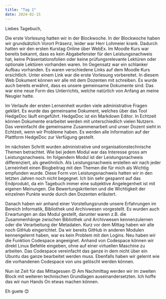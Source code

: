 ```yaml
---
title: "Tag 1"
date: 2024-02-15
---
```


Liebes Tagebuch, 

Die erste Vorlesung hatten wir in der Blockwoche. In der Blockwoche haben wir grundsätzlich Vorort Präsenz, leider war Herr Lohmeier krank. Dadurch hatten wir den ersten Kurstag Online über WebEx. Im Moodle Kurs war bereits bekannt, dass es kein Abgabefenster für den Leistungsnachweis hat, keine Präsentationsfolien oder keine prüfungsrelevante Lektüren oder optionale Lektüren vorhanden waren. Im Gegensatz war ein schlanker Aufbau vorhanden. Es waren verschiedene Links auf dem Moodle Kurs ersichtlich. Unter einem Link war die erste Vorlesung vorbereitet. In diesem Web Dokument können wir alle mit dem Dozenten mit schreiben. Es wurde auch bereits erwähnt, dass es unsere gemeinsame Dokumente sind. Das war eine neue Form des Unterrichts, welche natürlich von Anfang an meine Neugier hatte. 

Im Verlaufe der ersten Lerneinheit wurden viele administrative Fragen geklärt. Es wurde das gemeinsame Dokument, welches über das Tool HedgeDoc läuft eingeführt. HedgeDoc ist ein Markdown Editor. In Echtzeit können Dokumente erarbeitet werden mit unterschiedlich vielen Nutzern. Das vereinfacht die gemeinsame Zusammenarbeit und unser Dozent sieht in Echtzeit, wenn wir Probleme haben. Es werden alle Information auf der Plattform HedgeDoc zur Verfügung gestellt. 

Im nächsten Schritt wurden administrative und organisationstechnische Themen betrachtet. Wie bei jedem Modul war das Interesse gross am Leistungsnachweis. Im folgendem Modul ist der Leistungsnachweis differenziert, als gewöhnlich. Als Leistungsnachweis erstellen wir nach jeder Lerneinheit einen Blogbeitrag mit den Themen die für mich als Wichtig empfunden wurde. Diese Form von Leistungsnachweis hatten wir in den letzten Jahren noch nicht begegnet. Ich bin sehr gespannt auf das Endprodukt, da ein Tagebuch immer eine subjektive Angelegenheit ist mit eigenen Meinungen. Die Bewertungskriterien und die Wichtigkeit der einzelnen Punkte wurde durch den Dozenten erläutert. 

Danach haben wir anhand einer Vorstellungsrunde unsere Erfahrungen im Bereich Informatik, Bibliothek und Archivwesen vorgestellt. Es wurden auch Erwartungen an das Modul gestellt, darunter waren z.B. die Zusammenhänge zwischen Bibliothek und Archivwesen kennenzulernen oder die Verarbeitung der Metadaten. 
Kurz vor dem Mittag haben wir alle noch GitHub eingerichtet. Da wir bereits GitHub in anderen Modulen kennengelernt haben, war es kein Problem mit den Logins. Neu haben wir die Funktion Codespace angeeignet. Anhand von Codespace können wir direkt Linux Befehle eingeben, ohne auf einer virtuellen Maschine zu arbeiten. Das Codespace vereinfacht das ganze in dem nicht über ein Ubuntu das ganze bearbeitet werden muss. Ebenfalls haben wir gelernt wie die vorhandenen Codespace von uns gelöscht werden können. 

Nun ist Zeit für das Mittagessen 😊 Am Nachmittag werden wir im zweiten Block mit weiteren technischen Grundlagen auseinandersetzten. Ich hoffe das wir nun Hands On etwas machen können. 


Eh guete 😊

